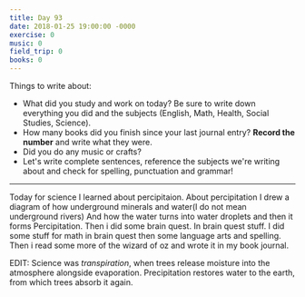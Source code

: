 ```yaml
---
title: Day 93
date: 2018-01-25 19:00:00 -0000
exercise: 0
music: 0
field_trip: 0
books: 0
---
```

Things to write about:

* What did you study and work on today? Be sure to write down everything you did and the subjects (English, Math, Health, Social Studies, Science).
* How many books did you finish since your last journal entry? **Record the number** and write what they were.
* Did you do any music or crafts?
* Let's write complete sentences, reference the subjects we're writing about and check for spelling, punctuation and grammar!

***

 Today for science I learned about percipitaion. About percipitation I drew a diagram of how underground minerals and water(I do not mean underground rivers) And how the water turns into water droplets and then it forms Percipitation. Then i did some brain quest. In brain quest stuff. I did some stuff for math in brain quest then some language arts and spelling. Then i read some more of the wizard of oz and wrote it in my book journal.

EDIT: Science was *transpiration*, when trees release moisture into the atmosphere alongside evaporation. Precipitation restores water to the earth, from which trees absorb it again.
